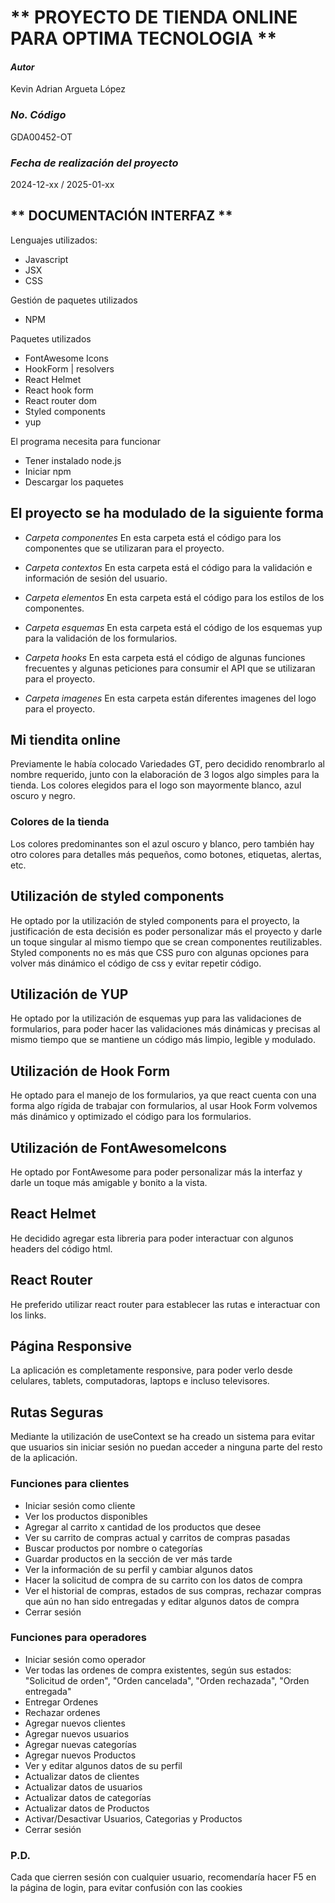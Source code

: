 # ** PROYECTO DE TIENDA ONLINE PARA OPTIMA TECNOLOGIA **

#### _Autor_

Kevin Adrian Argueta López

### _No. Código_

GDA00452-OT

### _Fecha de realización del proyecto_

2024-12-xx / 2025-01-xx

## ** DOCUMENTACIÓN INTERFAZ **

Lenguajes utilizados:

- Javascript
- JSX
- CSS

Gestión de paquetes utilizados

- NPM

Paquetes utilizados

- FontAwesome Icons
- HookForm | resolvers
- React Helmet
- React hook form
- React router dom
- Styled components
- yup

El programa necesita para funcionar

- Tener instalado node.js
- Iniciar npm
- Descargar los paquetes

## El proyecto se ha modulado de la siguiente forma

- _Carpeta componentes_
  En esta carpeta está el código para los componentes que se utilizaran para el proyecto.

- _Carpeta contextos_
  En esta carpeta está el código para la validación e información de sesión del usuario.

- _Carpeta elementos_
  En esta carpeta está el código para los estilos de los componentes.

- _Carpeta esquemas_
  En esta carpeta está el código de los esquemas yup para la validación de los formularios.

- _Carpeta hooks_
  En esta carpeta está el código de algunas funciones frecuentes y algunas peticiones para consumir el API que se utilizaran para el proyecto.

- _Carpeta imagenes_
  En esta carpeta están diferentes imagenes del logo para el proyecto.

## Mi tiendita online

Previamente le había colocado Variedades GT, pero decidido renombrarlo al nombre requerido, junto con la elaboración de 3 logos algo simples para la tienda. Los colores elegidos para el logo son mayormente blanco, azul oscuro y negro.

### Colores de la tienda

Los colores predominantes son el azul oscuro y blanco, pero también hay otro colores para detalles más pequeños, como botones, etiquetas, alertas, etc.

## Utilización de styled components

He optado por la utilización de styled components para el proyecto, la justificación de esta decisión es poder personalizar más el proyecto y darle un toque singular al mismo tiempo que se crean componentes reutilizables.
Styled components no es más que CSS puro con algunas opciones para volver más dinámico el código de css y evitar repetir código.

## Utilización de YUP

He optado por la utilización de esquemas yup para las validaciones de formularios, para poder hacer las validaciones más dinámicas y precisas al mismo tiempo que se mantiene un código más limpio, legible y modulado.

## Utilización de Hook Form

He optado para el manejo de los formularios, ya que react cuenta con una forma algo rígida de trabajar con formularios, al usar Hook Form volvemos más dinámico y optimizado el código para los formularios.

## Utilización de FontAwesomeIcons

He optado por FontAwesome para poder personalizar más la interfaz y darle un toque más amigable y bonito a la vista.

## React Helmet

He decidido agregar esta libreria para poder interactuar con algunos headers del código html.

## React Router

He preferido utilizar react router para establecer las rutas e interactuar con los links.

## Página Responsive

La aplicación es completamente responsive, para poder verlo desde celulares, tablets, computadoras, laptops e incluso televisores.

## Rutas Seguras

Mediante la utilización de useContext se ha creado un sistema para evitar que usuarios sin iniciar sesión no puedan acceder a ninguna parte del resto de la aplicación.

### Funciones para clientes

- Iniciar sesión como cliente
- Ver los productos disponibles
- Agregar al carrito x cantidad de los productos que desee
- Ver su carrito de compras actual y carritos de compras pasadas
- Buscar productos por nombre o categorías
- Guardar productos en la sección de ver más tarde
- Ver la información de su perfil y cambiar algunos datos
- Hacer la solicitud de compra de su carrito con los datos de compra
- Ver el historial de compras, estados de sus compras, rechazar compras que aún no han sido entregadas y editar algunos datos de compra
- Cerrar sesión

### Funciones para operadores

- Iniciar sesión como operador
- Ver todas las ordenes de compra existentes, según sus estados: "Solicitud de orden", "Orden cancelada", "Orden rechazada", "Orden entregada"
- Entregar Ordenes
- Rechazar ordenes
- Agregar nuevos clientes
- Agregar nuevos usuarios
- Agregar nuevas categorías
- Agregar nuevos Productos
- Ver y editar algunos datos de su perfil
- Actualizar datos de clientes
- Actualizar datos de usuarios
- Actualizar datos de categorías
- Actualizar datos de Productos
- Activar/Desactivar Usuarios, Categorias y Productos
- Cerrar sesión

### P.D.

Cada que cierren sesión con cualquier usuario, recomendaría hacer F5 en la página de login, para evitar confusión con las cookies
